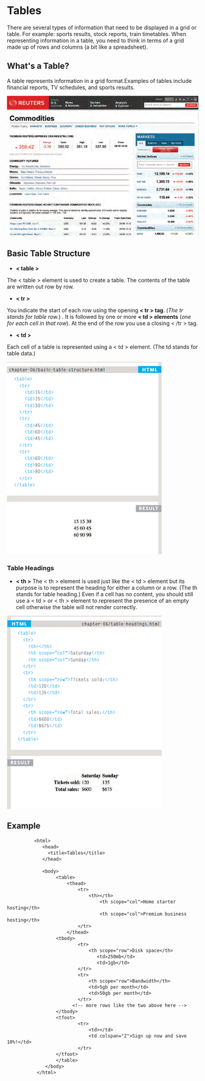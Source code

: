 
# Tables 

There are several types of information that need to be displayed in a grid or table. For example: sports results, stock reports, train timetables. When representing information in a table, you need to think in terms of a grid made up of rows and columns (a bit like a spreadsheet).

## What's a Table?

A table represents information in a grid format.Examples of tables include financial reports, TV schedules, and sports results.


![table](tab.png)



## Basic Table Structure 

- **< table >**

The < table > element is used to create a table. The contents of the table are written out row by row.

- **< tr >**

You indicate the start of each row using the opening **< tr > tag**. (*The tr stands for table row.*) .
It is followed by one or more **< td > elements** (*one for each cell in that row*). At the end of the row you use a closing < /tr > tag.

- **< td >**

Each cell of a table is represented using a < td > element. (The td stands for table data.)


![table](tabStr.png)



### Table Headings

- **< th >**
The < th > element is used just like the < td > element but its purpose is to represent the heading for either a column or a row. (The th stands for table heading.)
Even if a cell has no content, you should still use a < td > or < th > element to represent the presence of an empty cell otherwise the table will not render correctly. 


![table](head1.png)



## Example

              <html>
                 <head>
                   <title>Tables</title>
                 </head>
                 
                 <body>
                      <table>
                          <thead>
                              <tr>
                                  <th></th>
                                      <th scope="col">Home starter hosting</th>
                                      <th scope="col">Premium business hosting</th>
                              </tr>
                          </thead>
                      <tbody>
                              <tr>
                                  <th scope="row">Disk space</th>
                                     <td>250mb</td>
                                     <td>1gb</td>
                              </tr>
                              <tr>
                                  <th scope="row">Bandwidth</th>
                                  <td>5gb per month</td>
                                  <td>50gb per month</td>
                              </tr>
                            <!-- more rows like the two above here -->
                      </tbody>
                      <tfoot>
                              <tr>
                                  <td></td>
                                  <td colspan="2">Sign up now and save 10%!</td>
                              </tr>
                      </tfoot>
                      </table>
                  </body>
               </html>





